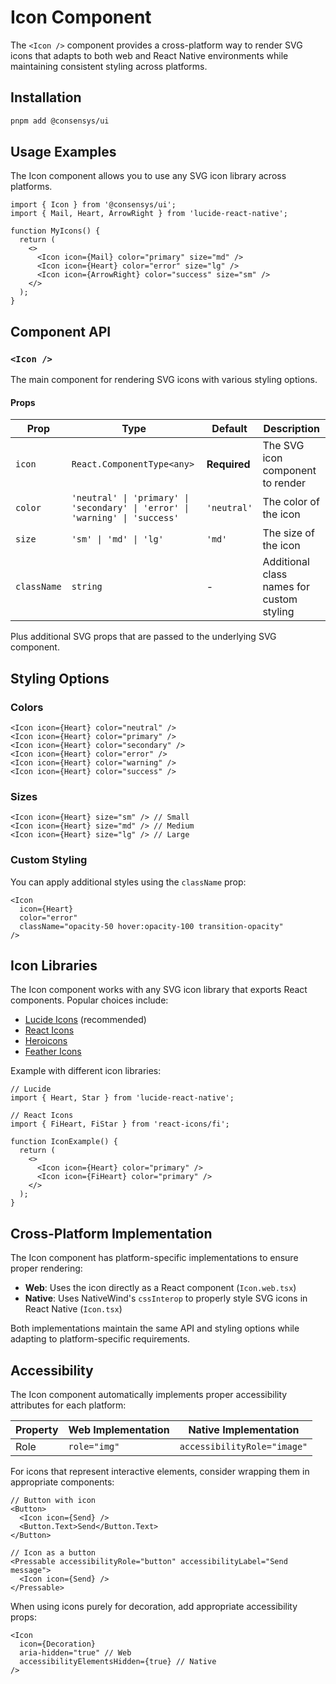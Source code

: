 # Icon Component

The `<Icon />` component provides a cross-platform way to render SVG icons that adapts to both web and React Native environments while maintaining consistent styling across platforms.

## Installation

```bash
pnpm add @consensys/ui
```

## Usage Examples

The Icon component allows you to use any SVG icon library across platforms.

```tsx
import { Icon } from '@consensys/ui';
import { Mail, Heart, ArrowRight } from 'lucide-react-native';

function MyIcons() {
  return (
    <>
      <Icon icon={Mail} color="primary" size="md" />
      <Icon icon={Heart} color="error" size="lg" />
      <Icon icon={ArrowRight} color="success" size="sm" />
    </>
  );
}
```

## Component API

### `<Icon />`

The main component for rendering SVG icons with various styling options.

#### Props

| Prop | Type | Default | Description |
|------|------|---------|-------------|
| `icon` | `React.ComponentType<any>` | **Required** | The SVG icon component to render |
| `color` | `'neutral' \| 'primary' \| 'secondary' \| 'error' \| 'warning' \| 'success'` | `'neutral'` | The color of the icon |
| `size` | `'sm' \| 'md' \| 'lg'` | `'md'` | The size of the icon |
| `className` | `string` | - | Additional class names for custom styling |

Plus additional SVG props that are passed to the underlying SVG component.

## Styling Options

### Colors

```tsx
<Icon icon={Heart} color="neutral" />
<Icon icon={Heart} color="primary" />
<Icon icon={Heart} color="secondary" />
<Icon icon={Heart} color="error" />
<Icon icon={Heart} color="warning" />
<Icon icon={Heart} color="success" />
```

### Sizes

```tsx
<Icon icon={Heart} size="sm" /> // Small
<Icon icon={Heart} size="md" /> // Medium
<Icon icon={Heart} size="lg" /> // Large
```

### Custom Styling

You can apply additional styles using the `className` prop:

```tsx
<Icon 
  icon={Heart} 
  color="error" 
  className="opacity-50 hover:opacity-100 transition-opacity"
/>
```

## Icon Libraries

The Icon component works with any SVG icon library that exports React components. Popular choices include:

- [Lucide Icons](https://lucide.dev/) (recommended)
- [React Icons](https://react-icons.github.io/react-icons/)
- [Heroicons](https://heroicons.com/)
- [Feather Icons](https://feathericons.com/)

Example with different icon libraries:

```tsx
// Lucide
import { Heart, Star } from 'lucide-react-native';

// React Icons
import { FiHeart, FiStar } from 'react-icons/fi';

function IconExample() {
  return (
    <>
      <Icon icon={Heart} color="primary" />
      <Icon icon={FiHeart} color="primary" />
    </>
  );
}
```

## Cross-Platform Implementation

The Icon component has platform-specific implementations to ensure proper rendering:

- **Web**: Uses the icon directly as a React component (`Icon.web.tsx`)
- **Native**: Uses NativeWind's `cssInterop` to properly style SVG icons in React Native (`Icon.tsx`)

Both implementations maintain the same API and styling options while adapting to platform-specific requirements.

## Accessibility

The Icon component automatically implements proper accessibility attributes for each platform:

| Property | Web Implementation | Native Implementation |
|----------|-------------------|----------------------|
| Role | `role="img"` | `accessibilityRole="image"` |

For icons that represent interactive elements, consider wrapping them in appropriate components:

```tsx
// Button with icon
<Button>
  <Icon icon={Send} />
  <Button.Text>Send</Button.Text>
</Button>

// Icon as a button
<Pressable accessibilityRole="button" accessibilityLabel="Send message">
  <Icon icon={Send} />
</Pressable>
```

When using icons purely for decoration, add appropriate accessibility props:

```tsx
<Icon 
  icon={Decoration} 
  aria-hidden="true" // Web
  accessibilityElementsHidden={true} // Native
/>
``` 